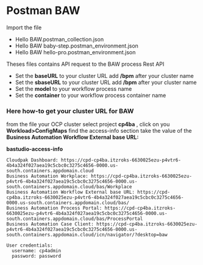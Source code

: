 # Postman BAW

Import the file 
* Hello BAW.postman_collection.json
* Hello BAW baby-step.postman_environment.json
* Hello BAW hello-pro.postman_environment.json

Theses files contains API request to the BAW process Rest API

* Set the **baseURL** to your cluster URL  add **/bpm** after your cluster name
* Set the **sbaseURL** to your cluster URL add **/bpm** after your cluster name
* Set the **model** to your workflow process name 
* Set the **container** to your workflow process container name

### Here how-to get your cluster URL for BAW
from the file your OCP cluster select project **cp4ba** , click on you **Workload>ConfigMaps**
find the access-info section take the value of the **Business Automation Workflow External base URL:**

**bastudio-access-info**
```
Cloudpak Dashboard: https://cpd-cp4ba.itzroks-6630025ezu-p4vtr6-4b4a324f027aea19c5cbc0c3275c4656-0000.us-south.containers.appdomain.cloud
Business Automation Workplace: https://cpd-cp4ba.itzroks-6630025ezu-p4vtr6-4b4a324f027aea19c5cbc0c3275c4656-0000.us-south.containers.appdomain.cloud/bas/Workplace
Business Automation Workflow External base URL: https://cpd-cp4ba.itzroks-6630025ezu-p4vtr6-4b4a324f027aea19c5cbc0c3275c4656-0000.us-south.containers.appdomain.cloud/bas/
Business Automation Process Portal: https://cpd-cp4ba.itzroks-6630025ezu-p4vtr6-4b4a324f027aea19c5cbc0c3275c4656-0000.us-south.containers.appdomain.cloud/bas/ProcessPortal
Business Automation Case Client: https://cpd-cp4ba.itzroks-6630025ezu-p4vtr6-4b4a324f027aea19c5cbc0c3275c4656-0000.us-south.containers.appdomain.cloud/icn/navigator/?desktop=baw

User credentials:
  username: cp4admin
  password: password
```

